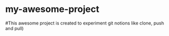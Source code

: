 # my-awesome-project
#This awesome project is created to experiment git notions like clone, push and pull)
